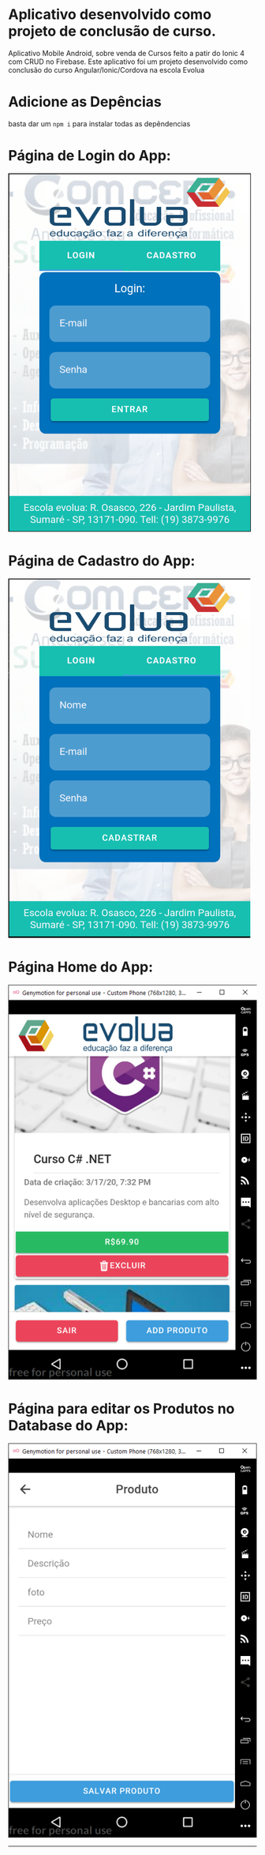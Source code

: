 <h1>Aplicativo desenvolvido como projeto de conclusão de curso.</h1>

Aplicativo Mobile Android, sobre venda de Cursos feito a patir do Ionic 4 com CRUD no Firebase. Este aplicativo foi um projeto desenvolvido como conclusão do curso Angular/Ionic/Cordova na escola Evolua

<h1>Adicione as Depências</h1>

basta dar um <code>npm i</code> para instalar todas as depêndencias

<h1>Página de Login do App:</h1>

<img src="src/assets/imgs/Login.PNG">

<h1>Página de Cadastro do App:</h1>

<img src="src/assets/imgs/Cadastro.PNG">

<h1>Página Home do App:</h1>

<img src="src/assets/imgs/HomePage.PNG">

<h1>Página para editar os Produtos no Database do App:</h1>

<img src="src/assets/imgs/EditProduct.PNG">

<hr />
